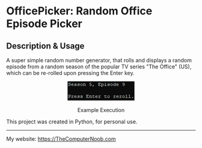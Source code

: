 # OfficePicker: Random Office Episode Picker

## Description & Usage
A super simple random number generator, that rolls and displays a random episode from a random season of the popular TV series "The Office" (US), which can be re-rolled upon pressing the Enter key.

<div align="center">
<img src="https://raw.githubusercontent.com/SHUR1K-N/OfficePicker-Random-Office-Episode-Picker/master/Images/Example.gif" >
<p>Example Execution</p>
</div>

This project was created in Python, for personal use.

------------

My website: https://TheComputerNoob.com
